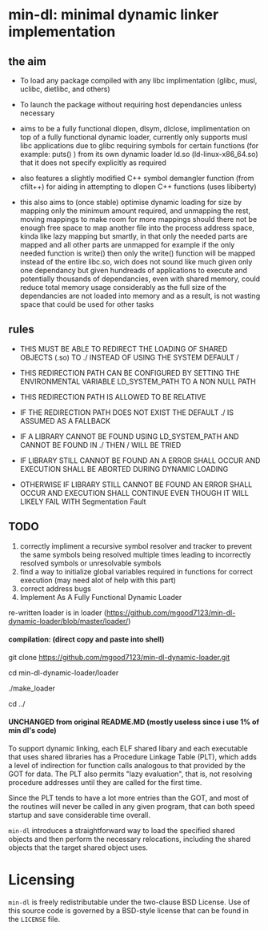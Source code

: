 # min-dl: minimal dynamic linker implementation

## the aim
    
*   To load any package compiled with any libc implimentation (glibc, musl, uclibc, dietlibc, and others)

*    To launch the package without requiring host dependancies unless necessary

*    aims to be a fully functional dlopen, dlsym, dlclose, implimentation on top of a fully functional dynamic loader, currently only supports musl libc applications due to glibc requiring symbols for certain functions (for example: puts() ) from its own dynamic loader ld.so (ld-linux-x86_64.so) that it does not specify explicitly as required

*    also features a slightly modified C++ symbol demangler function (from cfilt++) for aiding in attempting to dlopen C++ functions (uses libiberty)

*    this also aims to (once stable) optimise dynamic loading for size by mapping only the minimum amount required, and unmapping the rest, moving mappings to make room for more mappings should there not be enough free space to map another file into the process address space, kinda like lazy mapping but smartly, in that only the needed parts are mapped and all other parts are unmapped for example if the only needed function is write() then only the write() function will be mapped instead of the entire libc.so, wich does not sound like much given only one dependancy but given hundreads of applications to execute and potentially thousands of dependancies, even with shared memory, could reduce total memory usage considerably as the full size of the dependancies are not loaded into memory and as a result, is not wasting space that could be used for other tasks

## rules

*    THIS MUST BE ABLE TO REDIRECT THE LOADING OF SHARED OBJECTS (.so) TO ./ INSTEAD OF USING THE SYSTEM DEFAULT /

*    THIS REDIRECTION PATH CAN BE CONFIGURED BY SETTING THE ENVIRONMENTAL VARIABLE LD_SYSTEM_PATH TO A NON NULL PATH

*    THIS REDIRECTION PATH IS ALLOWED TO BE RELATIVE

*    IF THE REDIRECTION PATH DOES NOT EXIST THE DEFAULT ./ IS ASSUMED AS A FALLBACK

*   IF A LIBRARY CANNOT BE FOUND USING LD_SYSTEM_PATH AND CANNOT BE FOUND IN ./ THEN / WILL BE TRIED

*    IF LIBRARY STILL CANNOT BE FOUND AN A ERROR SHALL OCCUR AND EXECUTION SHALL BE ABORTED DURING DYNAMIC LOADING

*    OTHERWISE IF LIBRARY STILL CANNOT BE FOUND AN ERROR SHALL OCCUR AND EXECUTION SHALL CONTINUE EVEN THOUGH IT WILL LIKELY FAIL WITH Segmentation Fault

## TODO
1. correctly impliment a recursive symbol resolver and tracker to prevent the same symbols being resolved multiple times leading to incorrectly resolved symbols or unresolvable symbols
2. find a way to initialize global variables required in functions for correct execution (may need alot of help with this part)
3. correct address bugs
4. Implement As A Fully Functional Dynamic Loader
 

re-written loader is in loader (https://github.com/mgood7123/min-dl-dynamic-loader/blob/master/loader/)




#### compilation: (direct copy and paste into shell)

git clone https://github.com/mgood7123/min-dl-dynamic-loader.git

cd min-dl-dynamic-loader/loader

./make_loader

cd ../






 


#### UNCHANGED from original README.MD (mostly useless since i use 1% of min dl's code)
To support dynamic linking, each ELF shared libary and each executable that
uses shared libraries has a Procedure Linkage Table (PLT), which adds a level
of indirection for function calls analogous to that provided by the GOT for
data. The PLT also permits "lazy evaluation", that is, not resolving
procedure addresses until they are called for the first time.

Since the PLT tends to have a lot more entries than the GOT, and most of the
routines will never be called in any given program, that can both speed
startup and save considerable time overall.

`min-dl` introduces a straightforward way to load the specified shared
objects and then perform the necessary relocations, including the shared
objects that the target shared object uses.

# Licensing
`min-dl` is freely redistributable under the two-clause BSD License.
Use of this source code is governed by a BSD-style license that can be found
in the `LICENSE` file.
